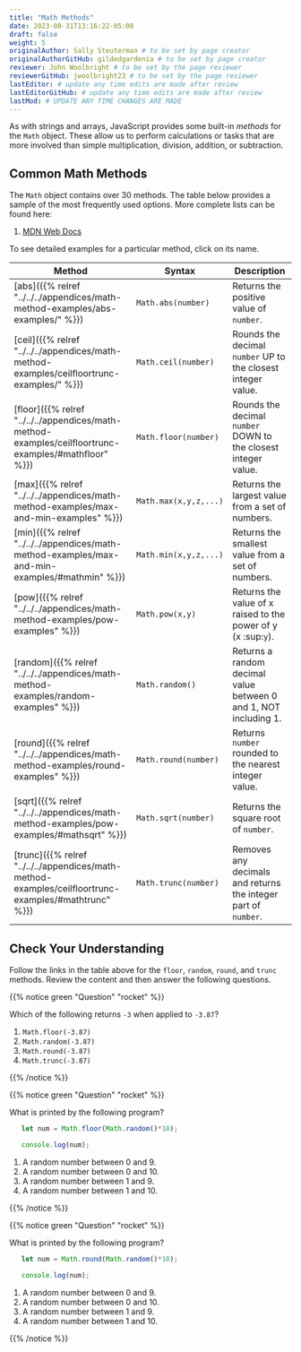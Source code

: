 ```yaml
---
title: "Math Methods"
date: 2023-08-31T13:16:22-05:00
draft: false
weight: 5
originalAuthor: Sally Steuterman # to be set by page creator
originalAuthorGitHub: gildedgardenia # to be set by page creator
reviewer: John Woolbright # to be set by the page reviewer
reviewerGitHub: jwoolbright23 # to be set by the page reviewer
lastEditor: # update any time edits are made after review
lastEditorGitHub: # update any time edits are made after review
lastMod: # UPDATE ANY TIME CHANGES ARE MADE
---
```


As with strings and arrays, JavaScript provides some built-in *methods* for the
`Math` object. These allow us to perform calculations or tasks that are more
involved than simple multiplication, division, addition, or subtraction.

## Common Math Methods

The `Math` object contains over 30 methods. The table below provides a sample
of the most frequently used options. More complete lists can be found here:

1. [MDN Web Docs](http://localhost:8081/devdocs_en_javascript_2025-01/global_objects/math)

To see detailed examples for a particular method, click on its name.

| Method | Syntax | Description |
|--------|--------|-------------|
| [abs]({{% relref "../../../appendices/math-method-examples/abs-examples/" %}}) | `Math.abs(number)` | Returns the positive value of `number`. |
| [ceil]({{% relref "../../../appendices/math-method-examples/ceilfloortrunc-examples/" %}}) | `Math.ceil(number)` | Rounds the decimal `number` UP to the closest integer value. |
| [floor]({{% relref "../../../appendices/math-method-examples/ceilfloortrunc-examples/#mathfloor" %}}) | `Math.floor(number)` | Rounds the decimal `number` DOWN to the closest integer value. |
| [max]({{% relref "../../../appendices/math-method-examples/max-and-min-examples" %}}) | `Math.max(x,y,z,...)` | Returns the largest value from a set of numbers. |
| [min]({{% relref "../../../appendices/math-method-examples/max-and-min-examples/#mathmin" %}}) | `Math.min(x,y,z,...)` | Returns the smallest value from a set of numbers. |
| [pow]({{% relref "../../../appendices/math-method-examples/pow-examples" %}}) | `Math.pow(x,y)` | Returns the value of x raised to the power of y (x :sup:`y`). |
| [random]({{% relref "../../../appendices/math-method-examples/random-examples" %}}) | `Math.random()` | Returns a random decimal value between 0 and 1, NOT including 1. |
| [round]({{% relref "../../../appendices/math-method-examples/round-examples" %}}) | `Math.round(number)` | Returns `number` rounded to the nearest integer value. |
| [sqrt]({{% relref "../../../appendices/math-method-examples/pow-examples/#mathsqrt" %}}) | `Math.sqrt(number)` | Returns the square root of `number`. |
| [trunc]({{% relref "../../../appendices/math-method-examples/ceilfloortrunc-examples/#mathtrunc" %}}) | `Math.trunc(number)` | Removes any decimals and returns the integer part of `number`. |

## Check Your Understanding

Follow the links in the table above for the `floor`, `random`, `round`,
and `trunc` methods. Review the content and then answer the following
questions.

{{% notice green "Question" "rocket" %}}

   Which of the following returns `-3` when applied to `-3.87`?

   1. `Math.floor(-3.87)`
   1. `Math.random(-3.87)`
   1. `Math.round(-3.87)`
   1. `Math.trunc(-3.87)`

{{% /notice %}}

<!-- 1, floor -->

{{% notice green "Question" "rocket" %}}

   What is printed by the following program?

   ```js {linenos=true}
      let num = Math.floor(Math.random()*10);

      console.log(num);
   ```

   1. A random number between 0 and 9.
   1. A random number between 0 and 10.
   1. A random number between 1 and 9.
   1. A random number between 1 and 10.

{{% /notice %}}

<!-- 1, random number between 0 and 9 -->

{{% notice green "Question" "rocket" %}}

   What is printed by the following program?

   ```js {linenos=true}
      let num = Math.round(Math.random()*10);

      console.log(num);
   ```

   1. A random number between 0 and 9.
   1. A random number between 0 and 10.
   1. A random number between 1 and 9.
   1. A random number between 1 and 10.

{{% /notice %}}

<!-- 2, a random number between 0 and 10 -->